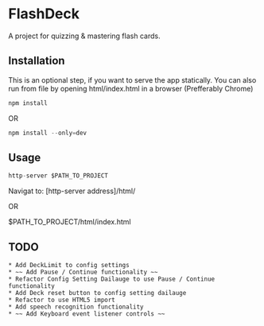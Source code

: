 # FlashDeck #

A project for quizzing & mastering flash cards.

## Installation ##

This is an optional step, if you want to serve the app statically.
You can also run from file by opening html/index.html in a browser (Prefferably Chrome)

```dart
npm install
```

OR

```dart
npm install --only=dev
```

## Usage ##

```dart
http-server $PATH_TO_PROJECT
```
Navigat to: [http-server address]/html/

OR

$PATH_TO_PROJECT/html/index.html

## TODO ##

    * Add DeckLimit to config settings
    * ~~ Add Pause / Continue functionality ~~
    * Refactor Config Setting Dailauge to use Pause / Continue functionality
    * Add Deck reset button to config setting dailauge
    * Refactor to use HTML5 import
    * Add speech recognition functionality
    * ~~ Add Keyboard event listener controls ~~